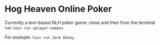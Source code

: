 # Hog Heaven Online Poker

Currently a text-based NLH poker game: clone and then from the terminal run `lein run <player-names>`

For example: `lein run Jack Denny`
